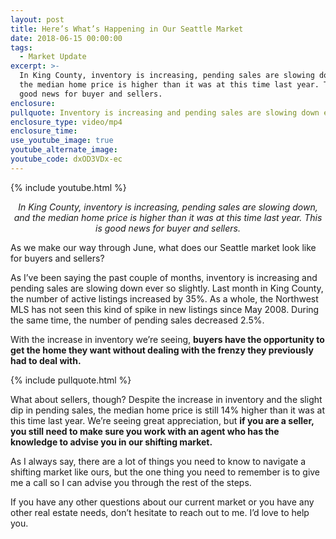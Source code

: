 ```yaml
---
layout: post
title: Here’s What’s Happening in Our Seattle Market
date: 2018-06-15 00:00:00
tags:
  - Market Update
excerpt: >-
  In King County, inventory is increasing, pending sales are slowing down, and
  the median home price is higher than it was at this time last year. This is
  good news for buyer and sellers.
enclosure:
pullquote: Inventory is increasing and pending sales are slowing down ever so slightly.
enclosure_type: video/mp4
enclosure_time:
use_youtube_image: true
youtube_alternate_image:
youtube_code: dxOD3VDx-ec
---
```


{% include youtube.html %}

<p style="text-align: center;"><em>In King County, inventory is increasing, pending sales are slowing down, and the median home price is higher than it was at this time last year. This is good news for buyer and sellers.</em></p>

As we make our way through June, what does our Seattle market look like for buyers and sellers?

As I’ve been saying the past couple of months, inventory is increasing and pending sales are slowing down ever so slightly. Last month in King County, the number of active listings increased by 35%. As a whole, the Northwest MLS has not seen this kind of spike in new listings since May 2008. During the same time, the number of pending sales decreased 2.5%.

With the increase in inventory we’re seeing, **buyers have the opportunity to get the home they want without dealing with the frenzy they previously had to deal with.**

{% include pullquote.html %}

What about sellers, though? Despite the increase in inventory and the slight dip in pending sales, the median home price is still 14% higher than it was at this time last year. We’re seeing great appreciation, but **if you are a seller, you still need to make sure you work with an agent who has the knowledge to advise you in our shifting market.**

As I always say, there are a lot of things you need to know to navigate a shifting market like ours, but the one thing you need to remember is to give me a call so I can advise you through the rest of the steps.

If you have any other questions about our current market or you have any other real estate needs, don’t hesitate to reach out to me. I’d love to help you.